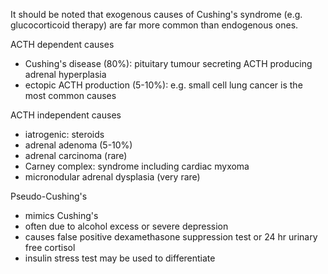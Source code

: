 It should be noted that exogenous causes of Cushing's syndrome (e.g. glucocorticoid therapy) are far more common than endogenous ones.  
  
ACTH dependent causes  
* Cushing's disease (80%): pituitary tumour secreting ACTH producing adrenal hyperplasia
* ectopic ACTH production (5\-10%): e.g. small cell lung cancer is the most common causes

  
ACTH independent causes  
* iatrogenic: steroids
* adrenal adenoma (5\-10%)
* adrenal carcinoma (rare)
* Carney complex: syndrome including cardiac myxoma
* micronodular adrenal dysplasia (very rare)

  
Pseudo\-Cushing's  
* mimics Cushing's
* often due to alcohol excess or severe depression
* causes false positive dexamethasone suppression test or 24 hr urinary free cortisol
* insulin stress test may be used to differentiate
